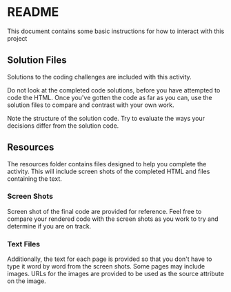 # README

This document contains some basic instructions for how to interact with this project

## Solution Files
Solutions to the coding challenges are included with this activity.

Do not look at the completed code solutions, before you have attempted to code the HTML. Once you've gotten the code as far as you can, use the solution files to compare and contrast with your own work.

Note the structure of the solution code. Try to evaluate the ways your decisions differ from the solution code.

## Resources
The resources folder contains files designed to help you complete the activity. This will include screen shots of the completed HTML and files containing the text.

### Screen Shots
Screen shot of the final code are provided for reference. Feel free to compare your rendered code with the screen shots as you work to try and determine if you are on track.

### Text Files
Additionally, the text for each page is provided so that you don't have to type it word by word from the screen shots. Some pages may include images. URLs for the images are provided to be used as the source attribute on the image.